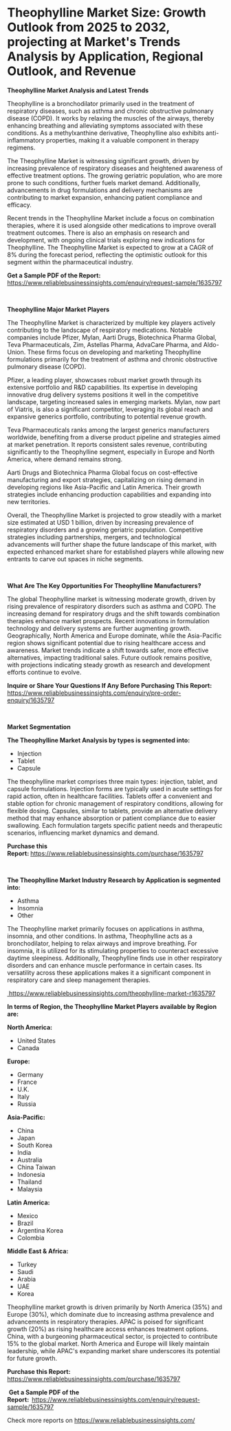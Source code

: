 <p><h1>Theophylline Market Size: Growth Outlook from 2025 to 2032, projecting at Market's Trends Analysis by Application, Regional Outlook, and Revenue</h1></p><p><strong>Theophylline Market Analysis and Latest Trends</strong></p>
<p><p>Theophylline is a bronchodilator primarily used in the treatment of respiratory diseases, such as asthma and chronic obstructive pulmonary disease (COPD). It works by relaxing the muscles of the airways, thereby enhancing breathing and alleviating symptoms associated with these conditions. As a methylxanthine derivative, Theophylline also exhibits anti-inflammatory properties, making it a valuable component in therapy regimens.</p><p>The Theophylline Market is witnessing significant growth, driven by increasing prevalence of respiratory diseases and heightened awareness of effective treatment options. The growing geriatric population, who are more prone to such conditions, further fuels market demand. Additionally, advancements in drug formulations and delivery mechanisms are contributing to market expansion, enhancing patient compliance and efficacy.</p><p>Recent trends in the Theophylline Market include a focus on combination therapies, where it is used alongside other medications to improve overall treatment outcomes. There is also an emphasis on research and development, with ongoing clinical trials exploring new indications for Theophylline. The Theophylline Market is expected to grow at a CAGR of 8% during the forecast period, reflecting the optimistic outlook for this segment within the pharmaceutical industry.</p></p>
<p><strong>Get a Sample PDF of the Report:&nbsp;</strong> <a href="https://www.reliablebusinessinsights.com/enquiry/request-sample/1635797?utm_campaign=3003&utm_medium=2&utm_source=Github&utm_content=ia&utm_term=08032025&utm_id=theophylline">https://www.reliablebusinessinsights.com/enquiry/request-sample/1635797</a></p>
<p>&nbsp;</p>
<p><strong>Theophylline Major Market Players</strong></p>
<p><p>The Theophylline Market is characterized by multiple key players actively contributing to the landscape of respiratory medications. Notable companies include Pfizer, Mylan, Aarti Drugs, Biotechnica Pharma Global, Teva Pharmaceuticals, Zim, Astellas Pharma, AdvaCare Pharma, and Aldo-Union. These firms focus on developing and marketing Theophylline formulations primarily for the treatment of asthma and chronic obstructive pulmonary disease (COPD).</p><p>Pfizer, a leading player, showcases robust market growth through its extensive portfolio and R&D capabilities. Its expertise in developing innovative drug delivery systems positions it well in the competitive landscape, targeting increased sales in emerging markets. Mylan, now part of Viatris, is also a significant competitor, leveraging its global reach and expansive generics portfolio, contributing to potential revenue growth.</p><p>Teva Pharmaceuticals ranks among the largest generics manufacturers worldwide, benefiting from a diverse product pipeline and strategies aimed at market penetration. It reports consistent sales revenue, contributing significantly to the Theophylline segment, especially in Europe and North America, where demand remains strong.</p><p>Aarti Drugs and Biotechnica Pharma Global focus on cost-effective manufacturing and export strategies, capitalizing on rising demand in developing regions like Asia-Pacific and Latin America. Their growth strategies include enhancing production capabilities and expanding into new territories.</p><p>Overall, the Theophylline Market is projected to grow steadily with a market size estimated at USD 1 billion, driven by increasing prevalence of respiratory disorders and a growing geriatric population. Competitive strategies including partnerships, mergers, and technological advancements will further shape the future landscape of this market, with expected enhanced market share for established players while allowing new entrants to carve out spaces in niche segments.</p></p>
<p>&nbsp;</p>
<p><strong>What Are The Key Opportunities For Theophylline Manufacturers?</strong></p>
<p><p>The global Theophylline market is witnessing moderate growth, driven by rising prevalence of respiratory disorders such as asthma and COPD. The increasing demand for respiratory drugs and the shift towards combination therapies enhance market prospects. Recent innovations in formulation technology and delivery systems are further augmenting growth. Geographically, North America and Europe dominate, while the Asia-Pacific region shows significant potential due to rising healthcare access and awareness. Market trends indicate a shift towards safer, more effective alternatives, impacting traditional sales. Future outlook remains positive, with projections indicating steady growth as research and development efforts continue to evolve.</p></p>
<p><strong>Inquire or Share Your Questions If Any Before Purchasing This Report:</strong> <a href="https://www.reliablebusinessinsights.com/enquiry/pre-order-enquiry/1635797?utm_campaign=3003&utm_medium=2&utm_source=Github&utm_content=ia&utm_term=08032025&utm_id=theophylline">https://www.reliablebusinessinsights.com/enquiry/pre-order-enquiry/1635797</a></p>
<p>&nbsp;</p>
<p><strong>Market Segmentation</strong></p>
<p><strong>The Theophylline Market Analysis by types is segmented into:</strong></p>
<p><ul><li>Injection</li><li>Tablet</li><li>Capsule</li></ul></p>
<p><p>The theophylline market comprises three main types: injection, tablet, and capsule formulations. Injection forms are typically used in acute settings for rapid action, often in healthcare facilities. Tablets offer a convenient and stable option for chronic management of respiratory conditions, allowing for flexible dosing. Capsules, similar to tablets, provide an alternative delivery method that may enhance absorption or patient compliance due to easier swallowing. Each formulation targets specific patient needs and therapeutic scenarios, influencing market dynamics and demand.</p></p>
<p><strong>Purchase this Report:&nbsp;</strong><a href="https://www.reliablebusinessinsights.com/purchase/1635797?utm_campaign=3003&utm_medium=2&utm_source=Github&utm_content=ia&utm_term=08032025&utm_id=theophylline">https://www.reliablebusinessinsights.com/purchase/1635797</a></p>
<p>&nbsp;</p>
<p><strong>The Theophylline Market Industry Research by Application is segmented into:</strong></p>
<p><ul><li>Asthma</li><li>Insomnia</li><li>Other</li></ul></p>
<p><p>The Theophylline market primarily focuses on applications in asthma, insomnia, and other conditions. In asthma, Theophylline acts as a bronchodilator, helping to relax airways and improve breathing. For insomnia, it is utilized for its stimulating properties to counteract excessive daytime sleepiness. Additionally, Theophylline finds use in other respiratory disorders and can enhance muscle performance in certain cases. Its versatility across these applications makes it a significant component in respiratory care and sleep management therapies.</p></p>
<p><a href="https://www.reliablebusinessinsights.com/theophylline-market-r1635797?utm_campaign=3003&utm_medium=2&utm_source=Github&utm_content=ia&utm_term=08032025&utm_id=theophylline">&nbsp;https://www.reliablebusinessinsights.com/theophylline-market-r1635797</a></p>
<p><strong>In terms of Region, the Theophylline Market Players available by Region are:</strong></p>
<p>
    <p> <strong> North America: </strong>
        <ul>
            <li>United States</li>
            <li>Canada</li>
        </ul>
        </p> 
    <p> <strong> Europe: </strong>
        <ul>
            <li>Germany</li>
            <li>France</li>
            <li>U.K.</li>
            <li>Italy</li>
            <li>Russia</li>
        </ul>
        </p> 
    <p> <strong> Asia-Pacific: </strong>
        <ul>
            <li>China</li>
            <li>Japan</li>
            <li>South Korea</li>
            <li>India</li>
            <li>Australia</li>
            <li>China Taiwan</li>
            <li>Indonesia</li>
            <li>Thailand</li>
            <li>Malaysia</li>
        </ul>
        </p> 
    <p> <strong> Latin America: </strong>
        <ul>
            <li>Mexico</li>
            <li>Brazil</li>
            <li>Argentina Korea</li>
            <li>Colombia</li>
        </ul>
        </p> 
    <p> <strong> Middle East & Africa: </strong>
        <ul>
            <li>Turkey</li>
            <li>Saudi</li>
            <li>Arabia</li>
            <li>UAE</li>
            <li>Korea</li>
        </ul>
    </p>
    </p>
<p><p>Theophylline market growth is driven primarily by North America (35%) and Europe (30%), which dominate due to increasing asthma prevalence and advancements in respiratory therapies. APAC is poised for significant growth (20%) as rising healthcare access enhances treatment options. China, with a burgeoning pharmaceutical sector, is projected to contribute 15% to the global market. North America and Europe will likely maintain leadership, while APAC's expanding market share underscores its potential for future growth.</p></p>
<p><strong>Purchase this Report: </strong><a href="https://www.reliablebusinessinsights.com/purchase/1635797?utm_campaign=3003&utm_medium=2&utm_source=Github&utm_content=ia&utm_term=08032025&utm_id=theophylline">https://www.reliablebusinessinsights.com/purchase/1635797</a></p>
<p>&nbsp;<strong>Get a Sample PDF of the Report:&nbsp;&nbsp;</strong><a href="https://www.reliablebusinessinsights.com/enquiry/request-sample/1635797?utm_campaign=3003&utm_medium=2&utm_source=Github&utm_content=ia&utm_term=08032025&utm_id=theophylline">https://www.reliablebusinessinsights.com/enquiry/request-sample/1635797</a></p>
<p><strong></strong></p>
<p>Check more reports on <a href="https://www.reliablebusinessinsights.com/?utm_campaign=3003&utm_medium=2&utm_source=Github&utm_content=ia&utm_term=08032025&utm_id=theophylline">https://www.reliablebusinessinsights.com/</a></p>